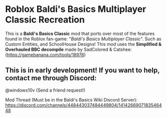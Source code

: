 # Roblox Baldi's Basics Multiplayer Classic Recreation

This is a **Baldi's Basics Classic** mod that ports over most of the features found in the Roblox fan-game: "*Baldi's Basics Multiplayer Classic*". Such as Custom Entities, and SchoolHouse Designs!
This mod uses the **Simplified & Overhauled BBC decompile** made by SadColored & Catshee: (https://gamebanana.com/tools/18976)
## This is in early development! If you want to help, contact me through Discord:
@windows10v (Send a friend request!)

Mod Thread (Must be in the Baldi's Basics Wiki Discord Server): https://discord.com/channels/448443037484449804/1414266907183546448
